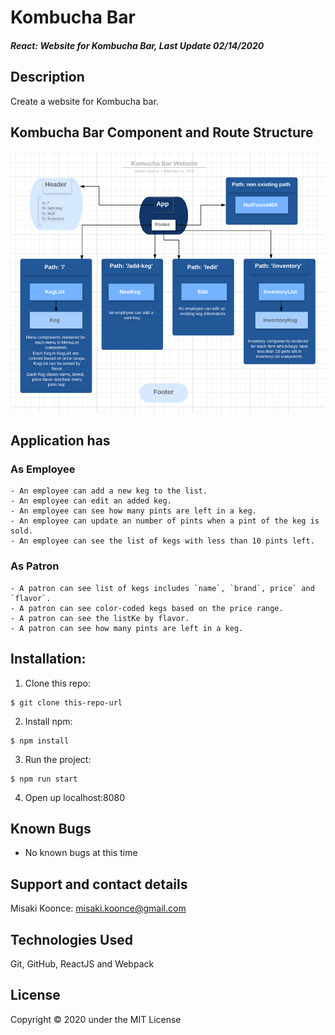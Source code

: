 # Kombucha Bar

#### _React: Website for Kombucha Bar, Last Update 02/14/2020_

## Description
Create a website for Kombucha bar.

## Kombucha Bar Component and Route Structure
<img src='./img/screenshot.png' alt='component structure'/>


## Application has
### As Employee
    - An employee can add a new keg to the list.
    - An employee can edit an added keg.
    - An employee can see how many pints are left in a keg.
    - An employee can update an number of pints when a pint of the keg is sold.
    - An employee can see the list of kegs with less than 10 pints left.
    

### As Patron
    - A patron can see list of kegs includes `name`, `brand`, price` and `flavor`.
    - A patron can see color-coded kegs based on the price range.
    - A patron can see the listKe by flavor.
    - A patron can see how many pints are left in a keg.

## Installation:
1. Clone this repo:
```
$ git clone this-repo-url
```

2. Install npm:

```
$ npm install
```

3. Run the project:
```
$ npm run start 
```

4. Open up localhost:8080


## Known Bugs
- No known bugs at this time

## Support and contact details
Misaki Koonce: misaki.koonce@gmail.com

## Technologies Used
Git, GitHub, ReactJS and Webpack

## License
Copyright © 2020 under the MIT License